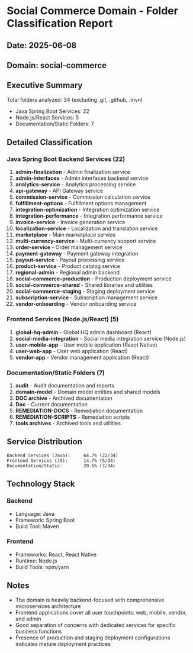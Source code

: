 # Social Commerce Domain - Folder Classification Report

## Date: 2025-06-08
## Domain: social-commerce

## Executive Summary

Total folders analyzed: 34 (excluding .git, .github, .mvn)
- Java Spring Boot Services: 22
- Node.js/React Services: 5
- Documentation/Static Folders: 7

## Detailed Classification

### Java Spring Boot Backend Services (22)

1. **admin-finalization** - Admin finalization service
2. **admin-interfaces** - Admin interfaces backend service
3. **analytics-service** - Analytics processing service
4. **api-gateway** - API Gateway service
5. **commission-service** - Commission calculation service
6. **fulfillment-options** - Fulfillment options management
7. **integration-optimization** - Integration optimization service
8. **integration-performance** - Integration performance service
9. **invoice-service** - Invoice generation service
10. **localization-service** - Localization and translation service
11. **marketplace** - Main marketplace service
12. **multi-currency-service** - Multi-currency support service
13. **order-service** - Order management service
14. **payment-gateway** - Payment gateway integration
15. **payout-service** - Payout processing service
16. **product-service** - Product catalog service
17. **regional-admin** - Regional admin backend
18. **social-commerce-production** - Production deployment service
19. **social-commerce-shared** - Shared libraries and utilities
20. **social-commerce-staging** - Staging deployment service
21. **subscription-service** - Subscription management service
22. **vendor-onboarding** - Vendor onboarding service

### Frontend Services (Node.js/React) (5)

1. **global-hq-admin** - Global HQ admin dashboard (React)
2. **social-media-integration** - Social media integration service (Node.js)
3. **user-mobile-app** - User mobile application (React Native)
4. **user-web-app** - User web application (React)
5. **vendor-app** - Vendor management application (React)

### Documentation/Static Folders (7)

1. **audit** - Audit documentation and reports
2. **domain-model** - Domain model entities and shared models
3. **DOC archive** - Archived documentation
4. **Doc** - Current documentation
5. **REMEDIATION-DOCS** - Remediation documentation
6. **REMEDIATION-SCRIPTS** - Remediation scripts
7. **tools archives** - Archived tools and utilities

## Service Distribution

```
Backend Services (Java):     64.7% (22/34)
Frontend Services (JS):      14.7% (5/34)
Documentation/Static:        20.6% (7/34)
```

## Technology Stack

### Backend
- Language: Java
- Framework: Spring Boot
- Build Tool: Maven

### Frontend
- Frameworks: React, React Native
- Runtime: Node.js
- Build Tools: npm/yarn

## Notes

- The domain is heavily backend-focused with comprehensive microservices architecture
- Frontend applications cover all user touchpoints: web, mobile, vendor, and admin
- Good separation of concerns with dedicated services for specific business functions
- Presence of production and staging deployment configurations indicates mature deployment practices